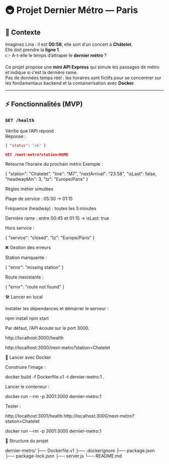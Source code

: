 # 🚇 Projet Dernier Métro — Paris

## 🎯 Contexte

Imaginez Lina : il est **00:58**, elle sort d’un concert à **Châtelet**.  
Elle doit prendre la **ligne 1**.  
👉 A-t-elle le temps d’attraper le **dernier métro** ?

Ce projet propose une **mini API Express** qui simule les passages de métro et indique si c’est la dernière rame.  
Pas de données temps réel : les horaires sont fictifs pour se concentrer sur les fondamentaux backend et la containerisation avec **Docker**.

---

## ⚡ Fonctionnalités (MVP)

### `GET /health`
Vérifie que l’API répond  
Réponse :
```json
{ "status": "ok" }

GET /next-metro?station=NAME
```

Retourne l’horaire du prochain métro
Exemple :

{
  "station": "Chatelet",
  "line": "M7",
  "nextArrival": "23:58",
  "isLast": false,
  "headwayMin": 3,
  "tz": "Europe/Paris"
}

Règles métier simulées

Plage de service : 05:30 → 01:15

Fréquence (headway) : toutes les 3 minutes

Dernière rame : entre 00:45 et 01:15 → isLast: true

Hors service :

{ "service": "closed", "tz": "Europe/Paris" }

❌ Gestion des erreurs

Station manquante :

{ "error": "missing station" }

Route inexistante :

{ "error": "route not found" }

🛠️ Lancer en local

Installer les dépendances et démarrer le serveur :

npm install
npm start

Par défaut, l’API écoute sur le port 3000.

http://localhost:3000/health

http://localhost:3000/next-metro?station=Chatelet

🐳 Lancer avec Docker

Construire l’image :

docker build -f Dockerfile.v1 -t dernier-metro:1 .

Lancer le conteneur :

docker run --rm -p 3001:3000 dernier-metro:1

Tester :

http://localhost:3001/health
http://localhost:3000/next-metro?station=Chatelet

docker run --rm -p 3001:3000 dernier-metro:1

📂 Structure du projet

dernier-metro/
├── Dockerfile.v1
├── .dockerignore
├── package.json
├── package-lock.json
├── server.js
└── README.md
